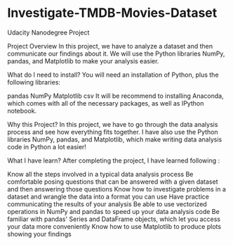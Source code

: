 # Investigate-TMDB-Movies-Dataset
Udacity Nanodegree Project

Project Overview
In this project, we have to analyze a dataset and then communicate our findings about it. We will use the Python libraries NumPy, pandas, and Matplotlib to make your analysis easier.

What do I need to install? You will need an installation of Python, plus the following libraries:

pandas
NumPy
Matplotlib
csv
It will be recommend to installing Anaconda, which comes with all of the necessary packages, as well as IPython notebook.

Why this Project?
In this project, we have to go through the data analysis process and see how everything fits together. I have also use the Python libraries NumPy, pandas, and Matplotlib, which make writing data analysis code in Python a lot easier!

What I have learn?
After completing the project, I have learned following :

Know all the steps involved in a typical data analysis process
Be comfortable posing questions that can be answered with a given dataset and then answering those questions
Know how to investigate problems in a dataset and wrangle the data into a format you can use
Have practice communicating the results of your analysis
Be able to use vectorized operations in NumPy and pandas to speed up your data analysis code
Be familiar with pandas' Series and DataFrame objects, which let you access your data more conveniently
Know how to use Matplotlib to produce plots showing your findings
